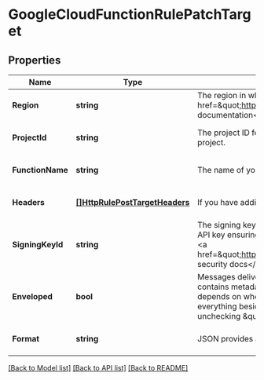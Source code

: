 # GoogleCloudFunctionRulePatchTarget

## Properties
Name | Type | Description | Notes
------------ | ------------- | ------------- | -------------
**Region** | **string** | The region in which your Google Cloud Function is hosted. See the &lt;a href&#x3D;\&quot;https://cloud.google.com/compute/docs/regions-zones/\&quot;&gt;Google documentation&lt;/a&gt; for more details. | [optional] [default to null]
**ProjectId** | **string** | The project ID for your Google Cloud Project that was generated when you created your project. | [optional] [default to null]
**FunctionName** | **string** | The name of your Google Cloud Function. | [optional] [default to null]
**Headers** | [**[]HttpRulePostTargetHeaders**](http_rule_post_target_headers.md) | If you have additional information to send, you&#x27;ll need to include the relevant headers. | [optional] [default to null]
**SigningKeyId** | **string** | The signing key ID for use in &#x60;batch&#x60; mode. Ably will optionally sign the payload using an API key ensuring your servers can validate the payload using the private API key. See the &lt;a href&#x3D;\&quot;https://ably.com/documentation/general/events#security\&quot;&gt;webhook security docs&lt;/a&gt; for more information. | [optional] [default to null]
**Enveloped** | **bool** | Messages delivered through Reactor are wrapped in an Ably envelope by default that contains metadata about the message and its payload. The form of the envelope depends on whether it is part of a Webhook/Function or a Queue/Firehose rule. For everything besides Webhooks, you can ensure you only get the raw payload by unchecking \&quot;Enveloped\&quot; when setting up the rule. | [optional] [default to null]
**Format** | **string** | JSON provides a text-based encoding. | [optional] [default to null]

[[Back to Model list]](../README.md#documentation-for-models) [[Back to API list]](../README.md#documentation-for-api-endpoints) [[Back to README]](../README.md)

